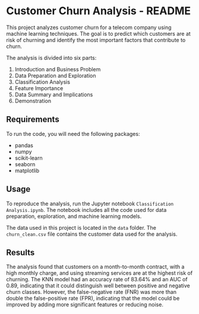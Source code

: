 # Customer Churn Analysis - README

This project analyzes customer churn for a telecom company using machine learning techniques. The goal is to predict which customers are at risk of churning and identify the most important factors that contribute to churn. 

The analysis is divided into six parts:

1. Introduction and Business Problem
2. Data Preparation and Exploration
3. Classification Analysis
4. Feature Importance
5. Data Summary and Implications
6. Demonstration

## Requirements

To run the code, you will need the following packages:

- pandas
- numpy
- scikit-learn
- seaborn
- matplotlib

## Usage

To reproduce the analysis, run the Jupyter notebook `Classification Analysis.ipynb`. The notebook includes all the code used for data preparation, exploration, and machine learning models. 

The data used in this project is located in the `data` folder. The `churn_clean.csv` file contains the customer data used for the analysis.

## Results

The analysis found that customers on a month-to-month contract, with a high monthly charge, and using streaming services are at the highest risk of churning. The KNN model had an accuracy rate of 83.64% and an AUC of 0.89, indicating that it could distinguish well between positive and negative churn classes. However, the false-negative rate (FNR) was more than double the false-positive rate (FPR), indicating that the model could be improved by adding more significant features or reducing noise.
